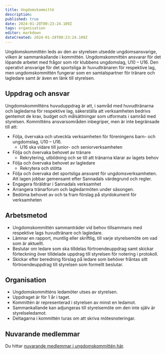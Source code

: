 ```yaml
---
title: Ungdomskommitté
description: 
published: true
date: 2024-01-28T00:23:24.109Z
tags: organisation
editor: markdown
dateCreated: 2024-01-28T00:23:24.109Z
---
```


Ungdomskommittén leds av den av styrelsen utsedde ungdomsansvarige, vilken är sammankallande i kommittén. Ungdomskommittén ansvarar för det löpande arbetet med frågor som rör klubbens ungdomslag, U10 – U16. Den operativt ansvarige för det sportsliga är huvudtränaren för respektive lag, men ungdomskommittén fungerar som en samtalspartner för tränare och lagledare samt är även en länk till styrelsen. 

## Uppdrag och ansvar
Ungdomskommitténs huvuduppdrag är att, i samråd med huvudtränarna och lagledarna för respektive lag, säkerställa att verksamheten bedrivs gentemot de krav, budget och målsättningar som utformats i samråd med styrelsen. Kommitténs ansvarsområden inbegriper, men är inte begränsade till att: 
* Följa, övervaka och utveckla verksamheten för föreningens barn- och ungdomslag, U10 – U16.
	* U16 ska vidare till junior- och seniorverksamheten
* Följa och övervaka behovet av tränare
	* Rekrytering, utbildning och se till att tränarna klarar av lagets behov
* Följa och övervaka behovet av lagledare
	* Rekrytera och stötta
* Följa och övervaka det sportsliga ansvaret för ungdomsverksamheten. Att lagen jobbar gemensamt efter Sannadals värdegrund och regler.
* Engagera föräldrar i Sannadals verksamhet
* Arrangera tränarforum och lagledarmöten under säsongen.
* Bedöma behovet av och ta fram förslag på styrdokument för verksamheten

## Arbetsmetod
* Ungdomskommittén sammanträder vid behov tillsammans med respektive lags huvudtränare och lagledare.
* Lämnar en rapport, muntlig eller skriftlig, till varje styrelsemöte om vad som är aktuellt.
* Beslutar om ledare som ska tilldelas förtroendeuppdrag samt skickar förteckning över tilldelade uppdrag till styrelsen för notering i protokoll.
* Skickar efter beredning förslag på ledare som behöver fråntas sitt förtroendeuppdrag till styrelsen som formellt beslutar.

## Organisation
* Ungdomskommitténs ledamöter utses av styrelsen.
* Uppdraget är för 1 år i taget.
* Kommittén är representerad i styrelsen av minst en ledamot.
* Sammankallande kan adjungeras till styrelsemöte om den inte själv är styrelseledamot.
* Deltagarna i kommittén turas om att skriva mötesnoteringar.


## Nuvarande medlemmar
Du hittar [nuvarande medlemmar i ungdomskommittén här](https://sannadal.com/om-foreningen/organisation/ungdomskommitte/).
